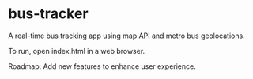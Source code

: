 # bus-tracker

A real-time bus tracking app using map API and metro bus geolocations.

To run, open index.html in a web browser.

Roadmap: Add new features to enhance user experience.
